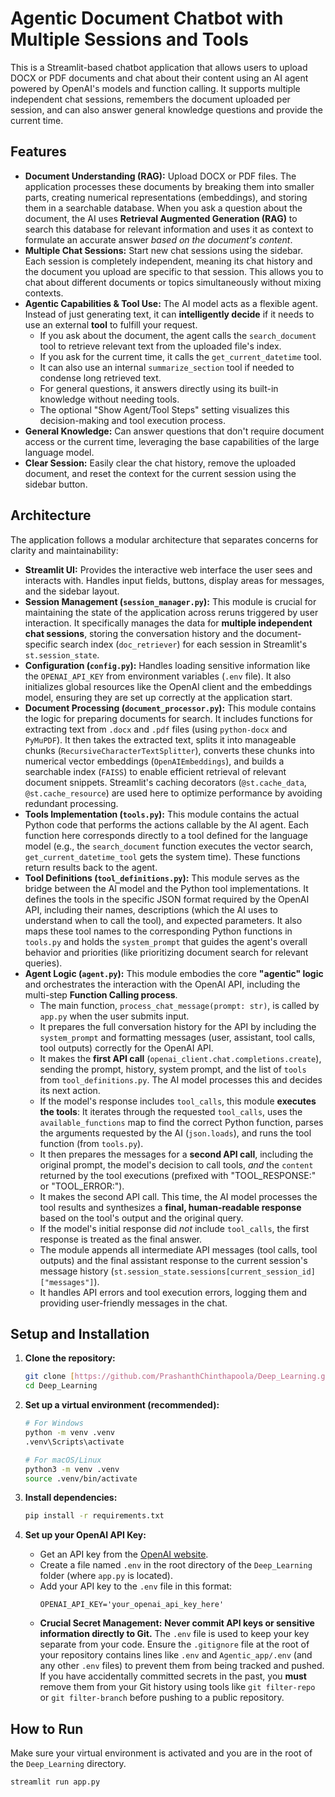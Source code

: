 # Agentic Document Chatbot with Multiple Sessions and Tools

This is a Streamlit-based chatbot application that allows users to upload DOCX or PDF documents and chat about their content using an AI agent powered by OpenAI's models and function calling. It supports multiple independent chat sessions, remembers the document uploaded per session, and can also answer general knowledge questions and provide the current time.

## Features

* **Document Understanding (RAG):** Upload DOCX or PDF files. The application processes these documents by breaking them into smaller parts, creating numerical representations (embeddings), and storing them in a searchable database. When you ask a question about the document, the AI uses **Retrieval Augmented Generation (RAG)** to search this database for relevant information and uses it as context to formulate an accurate answer *based on the document's content*.
* **Multiple Chat Sessions:** Start new chat sessions using the sidebar. Each session is completely independent, meaning its chat history and the document you upload are specific to that session. This allows you to chat about different documents or topics simultaneously without mixing contexts.
* **Agentic Capabilities & Tool Use:** The AI model acts as a flexible agent. Instead of just generating text, it can **intelligently decide** if it needs to use an external **tool** to fulfill your request.
    * If you ask about the document, the agent calls the `search_document` tool to retrieve relevant text from the uploaded file's index.
    * If you ask for the current time, it calls the `get_current_datetime` tool.
    * It can also use an internal `summarize_section` tool if needed to condense long retrieved text.
    * For general questions, it answers directly using its built-in knowledge without needing tools.
    * The optional "Show Agent/Tool Steps" setting visualizes this decision-making and tool execution process.
* **General Knowledge:** Can answer questions that don't require document access or the current time, leveraging the base capabilities of the large language model.
* **Clear Session:** Easily clear the chat history, remove the uploaded document, and reset the context for the current session using the sidebar button.

## Architecture

The application follows a modular architecture that separates concerns for clarity and maintainability:

* **Streamlit UI:** Provides the interactive web interface the user sees and interacts with. Handles input fields, buttons, display areas for messages, and the sidebar layout.
* **Session Management (`session_manager.py`):** This module is crucial for maintaining the state of the application across reruns triggered by user interaction. It specifically manages the data for **multiple independent chat sessions**, storing the conversation history and the document-specific search index (`doc_retriever`) for each session in Streamlit's `st.session_state`.
* **Configuration (`config.py`):** Handles loading sensitive information like the `OPENAI_API_KEY` from environment variables (`.env` file). It also initializes global resources like the OpenAI client and the embeddings model, ensuring they are set up correctly at the application start.
* **Document Processing (`document_processor.py`):** This module contains the logic for preparing documents for search. It includes functions for extracting text from `.docx` and `.pdf` files (using `python-docx` and `PyMuPDF`). It then takes the extracted text, splits it into manageable chunks (`RecursiveCharacterTextSplitter`), converts these chunks into numerical vector embeddings (`OpenAIEmbeddings`), and builds a searchable index (`FAISS`) to enable efficient retrieval of relevant document snippets. Streamlit's caching decorators (`@st.cache_data`, `@st.cache_resource`) are used here to optimize performance by avoiding redundant processing.
* **Tools Implementation (`tools.py`):** This module contains the actual Python code that performs the actions callable by the AI agent. Each function here corresponds directly to a tool defined for the language model (e.g., the `search_document` function executes the vector search, `get_current_datetime_tool` gets the system time). These functions return results back to the agent.
* **Tool Definitions (`tool_definitions.py`):** This module serves as the bridge between the AI model and the Python tool implementations. It defines the tools in the specific JSON format required by the OpenAI API, including their names, descriptions (which the AI uses to understand when to call the tool), and expected parameters. It also maps these tool names to the corresponding Python functions in `tools.py` and holds the `system_prompt` that guides the agent's overall behavior and priorities (like prioritizing document search for relevant queries).
* **Agent Logic (`agent.py`):** This module embodies the core **"agentic" logic** and orchestrates the interaction with the OpenAI API, including the multi-step **Function Calling process**.
    * The main function, `process_chat_message(prompt: str)`, is called by `app.py` when the user submits input.
    * It prepares the full conversation history for the API by including the `system_prompt` and formatting messages (user, assistant, tool calls, tool outputs) correctly for the OpenAI API.
    * It makes the **first API call** (`openai_client.chat.completions.create`), sending the prompt, history, system prompt, and the list of `tools` from `tool_definitions.py`. The AI model processes this and decides its next action.
    * If the model's response includes `tool_calls`, this module **executes the tools**: It iterates through the requested `tool_calls`, uses the `available_functions` map to find the correct Python function, parses the arguments requested by the AI (`json.loads`), and runs the tool function (from `tools.py`).
    * It then prepares the messages for a **second API call**, including the original prompt, the model's decision to call tools, *and* the `content` returned by the tool executions (prefixed with "TOOL_RESPONSE:" or "TOOL_ERROR:").
    * It makes the second API call. This time, the AI model processes the tool results and synthesizes a **final, human-readable response** based on the tool's output and the original query.
    * If the model's initial response did *not* include `tool_calls`, the first response is treated as the final answer.
    * The module appends all intermediate API messages (tool calls, tool outputs) and the final assistant response to the current session's message history (`st.session_state.sessions[current_session_id]["messages"]`).
    * It handles API errors and tool execution errors, logging them and providing user-friendly messages in the chat.

## Setup and Installation

1.  **Clone the repository:**
    ```bash
    git clone [https://github.com/PrashanthChinthapoola/Deep_Learning.git](https://github.com/PrashanthChinthapoola/Deep_Learning.git)
    cd Deep_Learning
    ```

2.  **Set up a virtual environment (recommended):**
    ```bash
    # For Windows
    python -m venv .venv
    .venv\Scripts\activate

    # For macOS/Linux
    python3 -m venv .venv
    source .venv/bin/activate
    ```

3.  **Install dependencies:**
    ```bash
    pip install -r requirements.txt
    ```

4.  **Set up your OpenAI API Key:**
    * Get an API key from the [OpenAI website](https://platform.openai.com/).
    * Create a file named `.env` in the root directory of the `Deep_Learning` folder (where `app.py` is located).
    * Add your API key to the `.env` file in this format:
        ```env
        OPENAI_API_KEY='your_openai_api_key_here'
        ```
    * **Crucial Secret Management:** **Never commit API keys or sensitive information directly to Git.** The `.env` file is used to keep your key separate from your code. Ensure the `.gitignore` file at the root of your repository contains lines like `.env` and `Agentic_app/.env` (and any other `.env` files) to prevent them from being tracked and pushed. If you have accidentally committed secrets in the past, you **must** remove them from your Git history using tools like `git filter-repo` or `git filter-branch` before pushing to a public repository.

## How to Run

Make sure your virtual environment is activated and you are in the root of the `Deep_Learning` directory.

```bash
streamlit run app.py